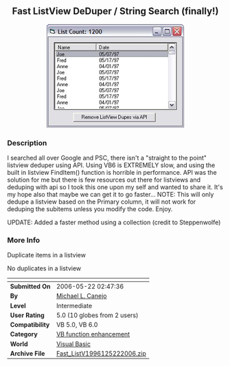 ﻿<div align="center">

## Fast ListView DeDuper / String Search \(finally\!\)

<img src="PIC2006520944312699.JPG">
</div>

### Description

I searched all over Google and PSC, there isn't a "straight to the point" listview deduper using API. Using VB6 is EXTREMELY slow, and using the built in listview FindItem() function is horrible in performance. API was the solution for me but there is few resources out there for listviews and deduping with api so I took this one upon my self and wanted to share it. It's my hope also that maybe we can get it to go faster... NOTE: This will only dedupe a listview based on the Primary column, it will not work for deduping the subitems unless you modify the code. Enjoy.

UPDATE: Added a faster method using a collection (credit to Steppenwolfe)
 
### More Info
 
Duplicate items in a listview

No duplicates in a listview


<span>             |<span>
---                |---
**Submitted On**   |2006-05-22 02:47:36
**By**             |[Michael L\. Canejo](https://github.com/Planet-Source-Code/PSCIndex/blob/master/ByAuthor/michael-l-canejo.md)
**Level**          |Intermediate
**User Rating**    |5.0 (10 globes from 2 users)
**Compatibility**  |VB 5\.0, VB 6\.0
**Category**       |[VB function enhancement](https://github.com/Planet-Source-Code/PSCIndex/blob/master/ByCategory/vb-function-enhancement__1-25.md)
**World**          |[Visual Basic](https://github.com/Planet-Source-Code/PSCIndex/blob/master/ByWorld/visual-basic.md)
**Archive File**   |[Fast\_ListV1996125222006\.zip](https://github.com/Planet-Source-Code/michael-l-canejo-fast-listview-deduper-string-search-finally__1-65422/archive/master.zip)








